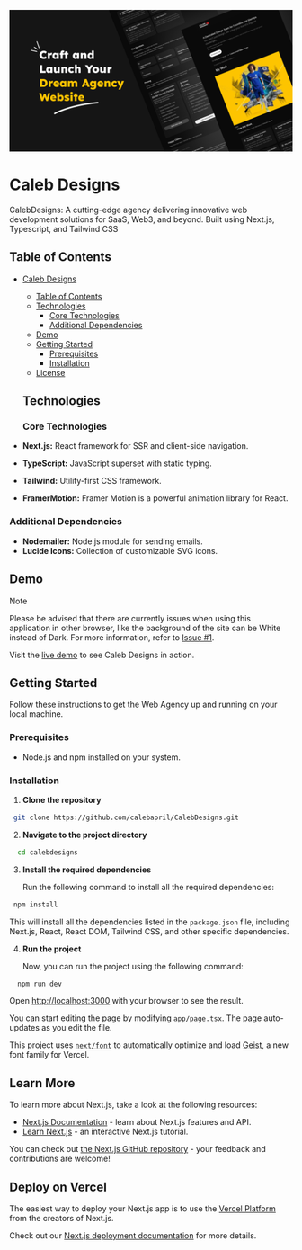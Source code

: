 ![Project Header](/public/Caleb-Designs-Web-Agency.png)

# Caleb Designs

CalebDesigns: A cutting-edge agency delivering innovative web development solutions for SaaS, Web3, and beyond. Built using Next.js, Typescript, and Tailwind CSS

## Table of Contents

- [Caleb Designs](#calebdesigns)
  - [Table of Contents](#table-of-contents)
  - [Technologies](#technologies)
    - [Core Technologies](#core-technologies)
    - [Additional Dependencies](#additional-dependencies)
  - [Demo](#demo)
  - [Getting Started](#getting-started)
    - [Prerequisites](#prerequisites)
    - [Installation](#installation)
  - [License](#license)

  ## Technologies

  ### Core Technologies

- **Next.js:** React framework for SSR and client-side navigation.
- **TypeScript:** JavaScript superset with static typing.
- **Tailwind:** Utility-first CSS framework.
- **FramerMotion:** Framer Motion is a powerful animation library for React.

### Additional Dependencies

- **Nodemailer:** Node.js module for sending emails.
- **Lucide Icons:** Collection of customizable SVG icons.

## Demo

> [!NOTE]
> Please be advised that there are currently issues when using this application in other browser, like the background of the site can be White instead of Dark. For more information, refer to [Issue #1](https://github.com/calebapril/CalebDesigns/issues/1).

Visit the [live demo](https://calebdesigns.vercel.app/) to see Caleb Designs in action.

## Getting Started

Follow these instructions to get the Web Agency up and running on your local machine.

### Prerequisites

- Node.js and npm installed on your system.

### Installation

1. **Clone the repository**

  ```bash
   git clone https://github.com/calebapril/CalebDesigns.git
   ```

2. **Navigate to the project directory**
  
  ```bash
    cd calebdesigns
  ```
3. **Install the required dependencies**

   Run the following command to install all the required dependencies:

  ```bash
   npm install
  ```

This will install all the dependencies listed in the `package.json` file, including Next.js, React, React DOM, Tailwind CSS, and other specific dependencies.

4. **Run the project**

    Now, you can run the project using the following command:

  ```bash
    npm run dev
  ```

  Open [http://localhost:3000](http://localhost:3000) with your browser to see the result.

You can start editing the page by modifying `app/page.tsx`. The page auto-updates as you edit the file.

This project uses [`next/font`](https://nextjs.org/docs/app/building-your-application/optimizing/fonts) to automatically optimize and load [Geist](https://vercel.com/font), a new font family for Vercel.

## Learn More

To learn more about Next.js, take a look at the following resources:

- [Next.js Documentation](https://nextjs.org/docs) - learn about Next.js features and API.
- [Learn Next.js](https://nextjs.org/learn) - an interactive Next.js tutorial.

You can check out [the Next.js GitHub repository](https://github.com/vercel/next.js) - your feedback and contributions are welcome!

## Deploy on Vercel

The easiest way to deploy your Next.js app is to use the [Vercel Platform](https://vercel.com/new?utm_medium=default-template&filter=next.js&utm_source=create-next-app&utm_campaign=create-next-app-readme) from the creators of Next.js.

Check out our [Next.js deployment documentation](https://nextjs.org/docs/app/building-your-application/deploying) for more details.
